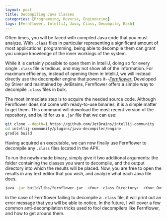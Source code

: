 ```yaml
---
layout: post
title: Decompiling Java Classes
categories: [Programming, Reverse, Engineering]
tags: [Fernflower, IntelliJ, Java, Class, Decompile, Bash]
---
```


 Often times, you will be faced with compiled Java code that you must analyze. With `.class` files in particular representing a significant amount of most applications' programming, being able to decompile them can grant you unique knowledge of the inner workings of the system.
  
<!--more-->

  
 While it is certainly possible to open them in IntelliJ, doing so for every single `.class` file is tedious, and may not show all of the information. For maximum efficiency, instead of opening them in IntelliJ, we will instead directly use the decompiler engine that powers it--[*Fernflower*.](https://github.com/JetBrains/intellij-community/tree/master/plugins/java-decompiler/engine) Developed by Stiver and maintained by JetBrains, Fernflower offers a simple way to decompile `.class` files in bulk.

 The most immediate step is to acquire the needed source code. Although Fernflower does not come with ready-to-use binaries, it is a simple matter to get them. This command will download the most recent version of the repository, and build for us a `.jar` file that we can use:
 
 ```bash
 git clone --depth=1 https://github.com/JetBrains/intellij-community
 cd intellij-community/plugins/java-decompiler/engine
 gradle build
 ```
 
 Having acquired an executable, we can now finally use Fernflower to decompile any `.class` files located in the APK.
 
 To run the newly-made binary, simply give it two additional arguments: the folder containing the classes you want to decompile, and the output directory into which the results will be placed. Now, you are free to open the results in any text editor that you wish, and analyze what each Java file does.
  
```bash
java -jar build/libs/fernflower.jar  <Your_.class_Directory>  <Your_Output_Directory>
```


 In the case of Fernflower failing to decompile a `.class` file, it will print out an error message that you will be able to notice. In the future, I will cover a few common anti-decompilation tricks used to fool decompilers like Fernflower, and how to get around them.
